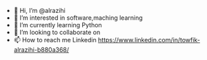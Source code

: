 - 👋 Hi, I’m @alrazihi
- 👀 I’m interested in software,maching learning
- 🌱 I’m currently learning Python
- 💞️ I’m looking to collaborate on 
- 📫 How to reach me Linkedin 
https://www.linkedin.com/in/towfik-alrazihi-b880a368/

<!---
alrazihi/alrazihi is a ✨ special ✨ repository because its `README.md` (this file) appears on your GitHub profile.
You can click the Preview link to take a look at your changes.
--->
